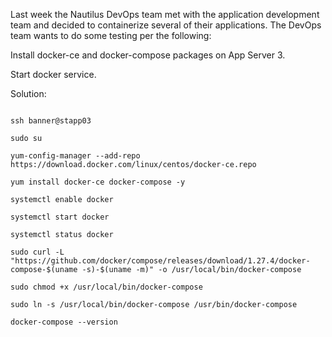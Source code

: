 Last week the Nautilus DevOps team met with the application development team and decided to containerize several of their applications. The DevOps team wants to do some testing per the following:

Install docker-ce and docker-compose packages on App Server 3.

Start docker service.

Solution:

```

ssh banner@stapp03

sudo su

yum-config-manager --add-repo https://download.docker.com/linux/centos/docker-ce.repo

yum install docker-ce docker-compose -y

systemctl enable docker

systemctl start docker

systemctl status docker

sudo curl -L "https://github.com/docker/compose/releases/download/1.27.4/docker-compose-$(uname -s)-$(uname -m)" -o /usr/local/bin/docker-compose

sudo chmod +x /usr/local/bin/docker-compose

sudo ln -s /usr/local/bin/docker-compose /usr/bin/docker-compose

docker-compose --version

```
